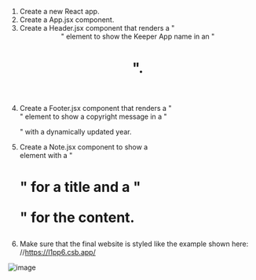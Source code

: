 1. Create a new React app.
2. Create a App.jsx component.
3. Create a Header.jsx component that renders a "<header>" element to show the Keeper App name in an "<h1>".
4. Create a Footer.jsx component that renders a "<footer>" element to show a copyright message in a "<p>" with a dynamically updated year.
5. Create a Note.jsx component to show a <div> element with a "<h1>" for a title and a "<p>" for the content.
6. Make sure that the final website is styled like the example shown here:
//https://l1pp6.csb.app/

![image](https://user-images.githubusercontent.com/111981040/210184968-f6699e89-24a1-4161-a133-c0c6a30e0fde.png)

